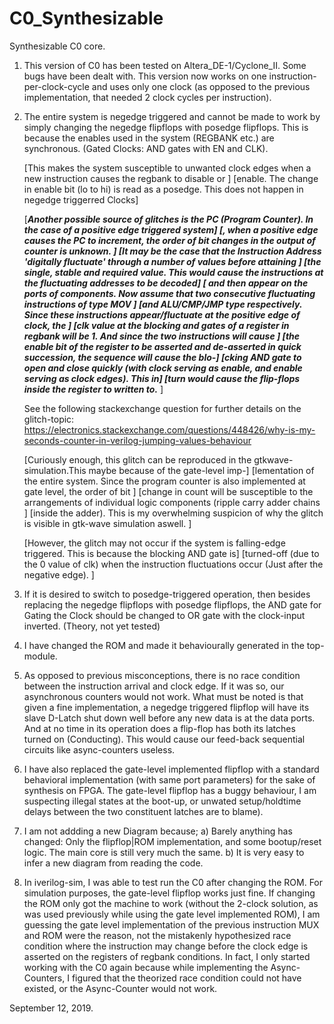 # C0_Synthesizable
Synthesizable C0 core.


1) This version of C0 has been tested on Altera_DE-1/Cyclone_II. Some bugs have been dealt with. This version now works
   on one instruction-per-clock-cycle and uses only one clock (as opposed to the previous implementation, that needed 2
   clock cycles per instruction).
2) The entire system is negedge triggered and  cannot be made to work by simply changing the negedge
   flipflops with posedge flipflops. This is because the enables used in the system (REGBANK etc.) are
   synchronous. (Gated Clocks: AND gates with EN and CLK).
   
   [This makes the system susceptible to unwanted clock edges when a new instruction causes the regbank to disable or  ]
   [enable. The change in enable bit (lo to hi) is read as a posedge. This does not happen in negedge triggerred Clocks]
   
   [***Another possible source of glitches is the PC (Program Counter). In the case of a positive edge triggered system]
   [, when a positive edge causes the PC to increment, the order of bit changes in the output of counter is unknown.   ]
   [It may be the case that the Instruction Address 'digitally fluctuate' through a number of values before attaining  ]
   [the single, stable and required value. This would cause the instructions at the fluctuating addresses to be decoded]
   [ and then appear on the ports of components. Now assume that two consecutive fluctuating instructions of type MOV  ]
   [and ALU/CMP/JMP type respectively. Since these instructions appear/fluctuate at the positive edge of clock, the    ]
   [clk value at the blocking and gates of a register in regbank will be 1. And since the two instructions will cause  ]
   [the enable bit of the register to be asserted and de-asserted in quick succession, the sequence will cause the blo-]
   [cking AND gate to open and close quickly (with clock serving as enable, and enable serving as clock edges). This in]
   [turn would cause the flip-flops inside the register to written to.***  										                         ]
   
   See the following stackexchange question for further details on the glitch-topic:
   https://electronics.stackexchange.com/questions/448426/why-is-my-seconds-counter-in-verilog-jumping-values-behaviour
   
   [Curiously enough, this glitch can be reproduced in the gtkwave-simulation.This maybe because of the gate-level imp-]
   [lementation of the entire system. Since the program counter is also implemented at gate level, the order of bit    ]
   [change in count will be susceptible to the arrangements of individual logic components (ripple carry adder chains  ]
   [inside the adder). This is my overwhelming suspicion of why the glitch is visible in gtk-wave simulation aswell.   ]
   
   [However, the glitch may not occur if the system is falling-edge triggered. This is because the blocking AND gate is]
   [turned-off (due to the 0 value of clk) when the instruction fluctuations occur (Just after the negative edge).	   ]
3) If it is desired to switch to posedge-triggered operation, then besides replacing the negedge flipflops with 
   posedge flipflops, the AND gate for Gating the Clock should be changed to OR gate with the clock-input inverted.
   (Theory, not yet tested)
4) I have changed the ROM and made it behaviourally generated in the top-module.
5) As opposed to previous misconceptions, there is no race condition between the instruction arrival and clock edge.
   If it was so, our asynchronous counters would not work. What must be noted is that given a fine implementation,
   a negedge triggered flipflop will have its slave D-Latch shut down well before any new data is at the data ports.
   And at no time in its operation does a flip-flop has both its latches turned on (Conducting). This would cause our
   feed-back sequential circuits like async-counters useless.

6) I have also replaced the gate-level implemented flipflop with a standard behavioral implementation (with same port
   parameters) for the sake of synthesis on FPGA. The gate-level flipflop has a buggy behaviour, I am suspecting illegal
   states at the boot-up, or unwated setup/holdtime delays between the two constituent latches are to blame).
7) I am not addding a new Diagram because; a) Barely anything has changed: Only the flipflop|ROM implementation, and 
   some bootup/reset logic. The main core is still very much the same. b) It is very easy to infer a new diagram from
   reading the code.
8) In iverilog-sim, I was able to test run the C0 after changing the ROM. For simulation purposes, the gate-level flipflop
   works just fine. If changing the ROM only got the machine to work (without the 2-clock solution, as was used previously
   while using the gate level implemented ROM), I am guessing the gate level implementation of the previous instruction MUX
   and ROM were the reason, not the mistakenly hypothesized race condition where the instruction may change before the clock
   edge is asserted on the registers of regbank conditions. In fact, I only started working with the C0 again because
   while implementing the Async-Counters, I figured
   that the theorized race condition could not have existed, or the Async-Counter would not work.

September 12, 2019.
